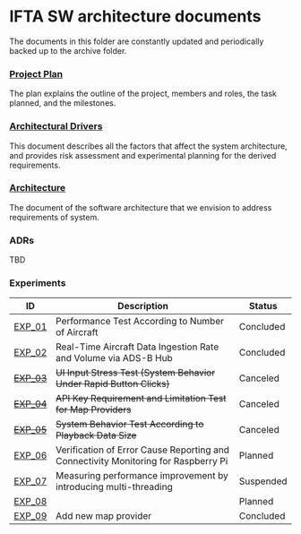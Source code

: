# IFTA SW architecture documents

The documents in this folder are constantly updated and periodically backed up to the archive folder.

### [Project Plan](./project-plan.md)

The plan explains the outline of the project, members and roles, the task planned, and the milestones.

### [Architectural Drivers](./architectural-drivers.md)

This document describes all the factors that affect the system architecture, and provides risk assessment and experimental planning for the derived requirements.

### [Architecture](./architecture.md)

The document of the software architecture that we envision to address requirements of system.

### ADRs

TBD

### Experiments

| ID                                                 | Description                                                  | Status    |
| -------------------------------------------------- | ------------------------------------------------------------ | --------- |
| [EXP_01](./experiments/exp01-aircraft-number.md)   | Performance Test According to Number of Aircraft             | Concluded |
| [EXP_02](./experiments/exp02-ingestion-rate.md)    | Real-Time Aircraft Data Ingestion Rate and Volume via ADS-B Hub | Concluded |
| [~~EXP_03~~](./experiments/exp03-stress-input.md)  | ~~UI Input Stress Test (System Behavior Under Rapid Button Clicks)~~ | Canceled  |
| [~~EXP_04~~](./experiments/exp04-map-api.md)       | ~~API Key Requirement and Limitation Test for Map Providers~~ | Canceled  |
| [~~EXP_05~~](./experiments/exp05-playback-size.md) | ~~System Behavior Test According to Playback Data Size~~     | Canceled  |
| [EXP_06](./experiments/exp06-pi-operation.md)      | Verification of Error Cause Reporting and Connectivity Monitoring for Raspberry Pi | Planned   |
| [EXP_07](./experiments/exp07-multi-thread.md)      | Measuring performance improvement by introducing multi-threading | Suspended |
| [EXP_08](./experiments/exp08-big-query.md)         |                                                              | Planned   |
| [EXP_09](./experiments/exp09-new-map.md)           | Add new map provider                                         | Concluded |
